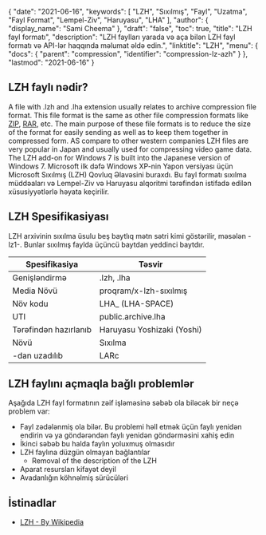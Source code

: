 {
  "date": "2021-06-16",
  "keywords": [
"LZH",
"Sıxılmış",
"Fayl",
"Uzatma",
"Fayl Format",
"Lempel-Ziv",
"Haruyasu",
"LHA"
],
  "author": {
    "display_name": "Sami Cheema"
},
  "draft": "false",
  "toc": true,
  "title": "LZH fayl formatı",
  "description": "LZH faylları yarada və aça bilən LZH fayl formatı və API-lər haqqında məlumat əldə edin.",
  "linktitle": "LZH",
  "menu": {
    "docs": {
      "parent": "compression",
      "identifier": "compression-lz-azh"
}
},
  "lastmod": "2021-06-16"
}

## LZH faylı nədir? ##

A file with .lzh and .lha extension usually relates to archive compression file format. This file format is the same as other file compression formats like [ZIP](/compression/zip/), [RAR](/compression/rar/), etc. The main purpose of these file formats is to reduce the size of the format for easily sending as well as to keep them together in compressed form. AS compare to other western companies LZH files are very popular in Japan and usually used for compressing video game data. The LZH add-on for Windows 7 is built into the Japanese version of Windows 7. Microsoft ilk dəfə Windows XP-nin Yapon versiyası üçün Microsoft Sıxılmış (LZH) Qovluq Əlavəsini buraxdı. Bu fayl formatı sıxılma müddəaları və Lempel-Ziv və Haruyasu alqoritmi tərəfindən istifadə edilən xüsusiyyətlərlə həyata keçirilir.

## LZH Spesifikasiyası ##

LZH arxivinin sıxılma üsulu beş baytlıq mətn sətri kimi göstərilir, məsələn -lz1-. Bunlar sıxılmış faylda üçüncü baytdan yeddinci baytdır.

|Spesifikasiya|Təsvir|
---|---|
|Genişləndirmə | .lzh, .lha|
|Media Növü| proqram/x-lzh-sıxılmış|
|Növ kodu| LHA_ (LHA-SPACE)|
|UTI| public.archive.lha|
|Tərəfindən hazırlanıb| Haruyasu Yoshizaki (Yoshi)|
|Növü| Sıxılma|
|-dan uzadılıb| LARc|

## LZH faylını açmaqla bağlı problemlər ##

Aşağıda LZH fayl formatının zəif işləməsinə səbəb ola biləcək bir neçə problem var:
  
* Fayl zədələnmiş ola bilər. Bu problemi həll etmək üçün faylı yenidən endirin və ya göndərəndən faylı yenidən göndərməsini xahiş edin
* İkinci səbəb bu halda faylın yoluxmuş olmasıdır
* LZH faylına düzgün olmayan bağlantılar
  *	 Removal of the description of the LZH 
* Aparat resursları kifayət deyil
* Avadanlığın köhnəlmiş sürücüləri

## İstinadlar ##

* [LZH - By Wikipedia](https://en.wikipedia.org/wiki/LHA_(file_format))
